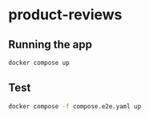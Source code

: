 # product-reviews

## Running the app
```bash
docker compose up
```

## Test
```bash
docker compose -f compose.e2e.yaml up
```
